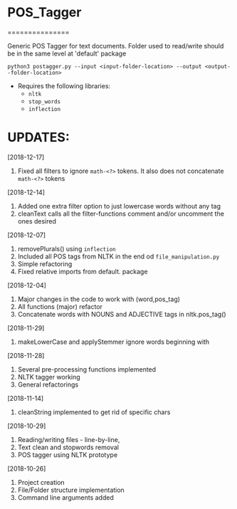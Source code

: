 # POS_Tagger
===============

Generic POS Tagger for text documents.
Folder used to read/write should be in the same level at 'default' package

	python3 postagger.py --input <input-folder-location> --output <output--folder-location>

- Requires the following libraries:
  - `nltk`
  - `stop_words`
  - `inflection`
  
UPDATES:
==========
[2018-12-17]
1. Fixed all filters to ignore `math-<?>` tokens. It also does not concatenate `math-<?>` tokens

[2018-12-14]
1. Added one extra filter option to just lowercase words without any tag
2. cleanText calls all the filter-functions comment and/or uncomment the ones desired

[2018-12-07]
1. removePlurals() using `inflection`
2. Included all POS tags from NLTK in the end od `file_manipulation.py`
3. Simple refactoring
4. Fixed relative imports from default. package

[2018-12-04]
1. Major changes in the code to work with (word,pos_tag)
2. All functions (major) refactor
3. Concatenate words with NOUNS and ADJECTIVE tags in nltk.pos_tag()

[2018-11-29]
1. makeLowerCase and applyStemmer ignore words beginning with <math->

[2018-11-28]
1. Several pre-processing functions implemented
2. NLTK tagger working
3. General refactorings

[2018-11-14]
1. cleanString implemented to get rid of specific chars

[2018-10-29]
1. Reading/writing files - line-by-line, 
2. Text clean and stopwords removal
3. POS tagger using NLTK prototype

[2018-10-26]
1. Project creation
2. File/Folder structure implementation
3. Command line arguments added


